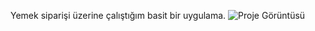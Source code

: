 Yemek siparişi üzerine çalıştığım basit bir uygulama.
![Proje Görüntüsü](https://github.com/user-attachments/assets/698f683a-149a-4b6c-9cec-39c3136d67b0)
